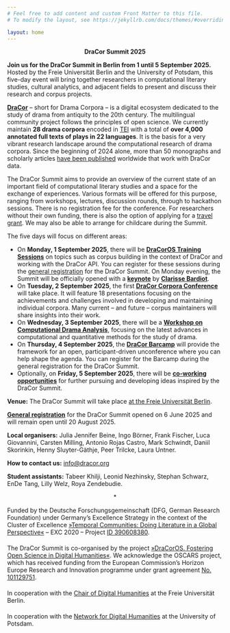 ```yaml
---
# Feel free to add content and custom Front Matter to this file.
# To modify the layout, see https://jekyllrb.com/docs/themes/#overriding-theme-defaults

layout: home
---
```

<p style="text-align:center;"><b>DraCor Summit 2025</b></p>

**Join us for the DraCor Summit in Berlin from 1 until 5 September 2025.** Hosted by the Freie Universität Berlin and the University of Potsdam, this five-day event will bring together researchers in computational literary studies, cultural analytics, and adjacent fields to present and discuss their research and corpus projects.

**[DraCor](https://dracor.org/)** – short for Drama Corpora – is a digital ecosystem dedicated to the study of drama from antiquity to the 20th century. The multilingual community project follows the principles of open science. We currently maintain **28 drama corpora** encoded in [TEI](https://en.wikipedia.org/wiki/Text_Encoding_Initiative) with a total of **over 4,000 annotated full texts of plays in 22 languages**. It is the basis for a very vibrant research landscape around the computational research of drama corpora. Since the beginning of 2024 alone, more than 50 monographs and scholarly articles [have been published](https://dracor.org/doc/research) worldwide that work with DraCor data.

The DraCor Summit aims to provide an overview of the current state of an important field of computational literary studies and a space for the exchange of experiences. Various formats will be offered for this purpose, ranging from workshops, lectures, discussion rounds, through to hackathon sessions.
There is no registration fee for the conference. For researchers without their own funding, there is also the option of applying for a [travel grant](grants). We may also be able to arrange for childcare during the Summit.

The five days will focus on different areas:

* On **Monday, 1 September 2025**, there will be [**DraCorOS Training Sessions**](dracoros_training_sessions) on topics such as corpus building in the context of DraCor and working with the DraCor API. You can register for these sessions during the [general registration](registration) for the DraCor Summit. On Monday evening, the Summit will be officially opened with a [**keynote**](opening_keynote) by [**Clarisse Bardiot**](https://perso.univ-rennes2.fr/en/clarisse.bardiot).
* On **Tuesday, 2 September 2025**, the first [**DraCor Corpora Conference**](corpora_conference) will take place. It will feature 18 presentations focusing on the achievements and challenges involved in developing and maintaining individual corpora. Many current – and future – corpus maintainers will share insights into their work.
* On **Wednesday, 3 September 2025**, there will be a [**Workshop on Computational Drama Analysis**](computational_drama_analysis), focusing on the latest advances in computational and quantitative methods for the study of drama.
* On **Thursday, 4 September 2025**, the [**DraCor Barcamp**](barcamp) will provide the framework for an open, participant-driven unconference where you can help shape the agenda. You can register for the Barcamp during the general registration for the DraCor Summit.
* Optionally, on **Friday, 5 September 2025**, there will be [**co-working opportunities**](open_coworking) for further pursuing and developing ideas inspired by the DraCor Summit.

**Venue:** The DraCor Summit will take place [at the Freie Universität Berlin](venue).

[**General registration**](registration) for the DraCor Summit opened on 6 June 2025 and will remain open until 20 August 2025.

**Local organisers:** Julia Jennifer Beine, Ingo Börner, Frank Fischer, Luca Giovannini, Carsten Milling, Antonio Rojas Castro, Mark Schwindt, Daniil Skorinkin, Henny Sluyter-Gäthje, Peer Trilcke, Laura Untner.

**How to contact us:** [info@dracor.org](mailto:info@dracor.org)

**Student assistants:** Tabeer Khilji, Leonid Nezhinsky, Stephan Schwarz, EnDe Tang, Lilly Welz, Roya Zendebudie.

<p style="text-align:center;">*</p>

<div style="display: flex; align-items: center; margin-bottom:20px;">
  <div>
    Funded by the Deutsche Forschungsgemeinschaft (DFG, German Research Foundation) under Germany’s Excellence Strategy in the context of the Cluster of Excellence <a href="https://www.temporal-communities.de/">»Temporal Communities: Doing Literature in a Global Perspective«</a> – EXC 2020 – Project <a href="https://gepris.dfg.de/gepris/projekt/390608380">ID 390608380</a>.
  </div>
</div>

<div style="display: flex; align-items: center; margin-bottom:20px;">
  <div>
    The DraCor Summit is co-organised by the project <a href="https://oscars-project.eu/projects/dracoros-fostering-open-science-digital-humanities-connecting-dracor-ecosystem-eosc">»DraCorOS. Fostering Open Science in Digital Humanities«</a>. We acknowledge the OSCARS project, which has received funding from the European Commission’s Horizon Europe Research and Innovation programme under grant agreement <a href="https://cordis.europa.eu/project/id/101129751">No. 101129751</a>.
  </div>
</div>

<div style="display: flex; align-items: center; margin-bottom:20px;">
  <div>
    In cooperation with the <a href="https://www.geisteswissenschaften.fu-berlin.de/we02/digital-humanities/index.html">Chair of Digital Humanities</a> at the Freie Universität Berlin.
  </div>
</div>

<div style="display: flex; align-items: center; margin-bottom:20px;">
  <div>
    In cooperation with the <a href="https://www.uni-potsdam.de/en/digital-humanities">Network for Digital Humanities</a> at the University of Potsdam.
  </div>
</div>
